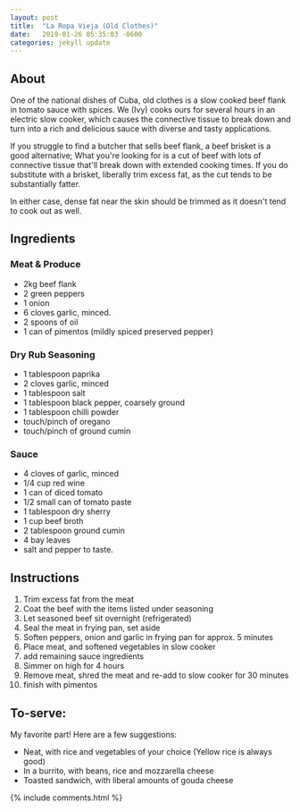 ```yaml
---
layout: post
title:  "La Ropa Vieja (Old Clothes)"
date:   2019-01-26 05:35:03 -0600
categories: jekyll update
---
```


## About
One of the national dishes of Cuba, old clothes is a slow cooked beef flank in tomato sauce with spices.
We (Ivy) cooks ours for several hours in an electric slow cooker, which causes the connective tissue to break down and
turn into a rich and delicious sauce with diverse and tasty applications.

If you struggle to find a butcher that sells beef flank, a beef brisket is a good alternative; What you're looking for
is a cut of beef with lots of connective tissue that'll break down with extended cooking times.
If you do substitute with a brisket, liberally trim excess fat, as the cut tends to be substantially fatter.

In either case, dense fat near the skin should be trimmed as it doesn't tend to cook out as well.

## Ingredients

### Meat & Produce
- 2kg beef flank
- 2 green peppers
- 1 onion
- 6 cloves garlic, minced.
- 2 spoons of oil
- 1 can of pimentos (mildly spiced preserved pepper)

### Dry Rub Seasoning
- 1 tablespoon paprika
- 2 cloves garlic, minced
- 1 tablespoon salt
- 1 tablespoon black pepper, coarsely ground
- 1 tablespoon chilli powder
- touch/pinch of oregano
- touch/pinch of ground cumin

### Sauce
- 4 cloves of garlic, minced
- 1/4 cup red wine
- 1 can of diced tomato
- 1/2 small can of tomato paste
- 1 tablespoon dry sherry
- 1 cup beef broth
- 2 tablespoon ground cumin
- 4 bay leaves
- salt and pepper to taste.

## Instructions

1. Trim excess fat from the meat
2. Coat the beef with the items listed under seasoning
3. Let seasoned beef sit overnight (refrigerated)
4. Seal the meat in frying pan, set aside
5. Soften peppers, onion and garlic in frying pan for approx. 5 minutes
6. Place meat, and softened vegetables in slow cooker
7. add remaining sauce ingredients
8. Simmer on high for 4 hours
9. Remove meat, shred the meat and re-add to slow cooker for 30 minutes
10. finish with pimentos

## To-serve:

My favorite part!  Here are a few suggestions:
- Neat, with rice and vegetables of your choice (Yellow rice is always good)
- In a burrito, with beans, rice and mozzarella cheese
- Toasted sandwich, with liberal amounts of gouda cheese

{% include comments.html %}

